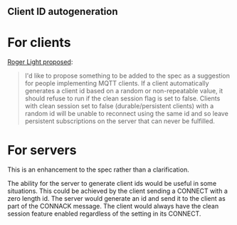 ## Client ID autogeneration

# For clients

[Roger Light proposed](http://groups.google.com/d/topic/mqtt/y6fY1FmGfu0/discussion):

> I'd like to propose something to be added to the spec as a suggestion for people implementing MQTT clients. If a client automatically generates a client id based on a random or non-repeatable value, it should refuse to run if the clean session flag is set to false. Clients with clean session set to false (durable/persistent clients) with a random id will be unable to reconnect using the same id and so leave persistent subscriptions on the server that can never be fulfilled.

# For servers

This is an enhancement to the spec rather than a clarification.

The ability for the server to generate client ids would be useful in some situations. This could be achieved by the client sending a CONNECT with a zero length id. The server would generate an id and send it to the client as part of the CONNACK message. The client would always have the clean session feature enabled regardless of the setting in its CONNECT.
